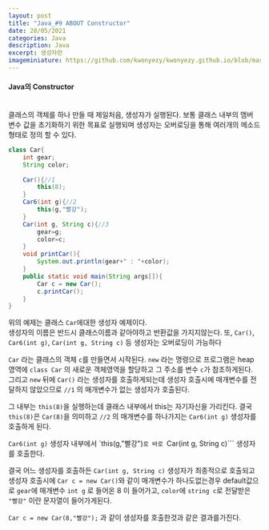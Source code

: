 ```yaml
---
layout: post
title: "Java_#9 ABOUT Constructor"
date: 28/05/2021
categories: Java
description: Java
excerpt: 생성자란 
imageminiature: https://github.com/kwonyezy/kwonyezy.github.io/blob/master/_posts/pictures/greyimg.png?raw=true
---
```

#### Java의 Constructor<br><br>

클래스의 객체를 하나 만들 때 제일처음, 생성자가 실행된다. 보통 클래스 내부의 맴버 변수 값을 초기화하기 위한 목표로 실행되며 생성자는 오버로딩을 통해 여러개의 메소드 형태로 정의 할 수 있다.

```java
class Car{
	int gear;
   	String color;
   
	Car(){//1
		this(8);
	}
	Car6(int g){//2
		this(g,"빨강");
	}
	Car(int g, String c){//3
		gear=g;
		color=c;
	}
	void printCar(){
		System.out.println(gear+" : "+color);
	}
	public static void main(String args[]){
		Car c = new Car();
		c.printCar();
	}
}
```

위의 예제는 클래스 ```Car```에대한 생성자 예제이다.    
생성자의 이름은 반드시 클래스이름과 같아야하고 반환값을 가지지않는다. 또, ```Car()```, ```Car6(int g)```, ```Car(int g, String c)``` 등 생성자는 오버로딩이 가능하다

```Car``` 라는 클래스의 객체 ```c```를 만들면서 시작된다. ```new``` 라는 명령으로 프로그램은 heap영역에 ```class Car``` 의 새로운 객체영역을 할당하고 그 주소를 변수 ```c```가 참조하게된다. 그리고 ```new``` 뒤에 ```Car()``` 라는 생성자를 호출하게되는데 생성자 호출시에 매개변수를 전달하지 않았으므로 ```//1``` 의 매개변수가 없는 생성자가 호출된다.

그 내부는 ```this(8)```을 실행하는데 클래스 내부에서 this는 자기자신을 가리킨다. 결국 ```this(8)```은 ```Car(8)```을 의미하고 ```//2``` 의 매개변수를 하나가지는 ```Car6(int g)``` 생성자를 호출하게 된다.

```Car6(int g)``` 생성자 내부에서 `this(g,"빨강")```로 바로 ```Car(int g, String c)``` 생성자를 호출한다.

결국 어느 생성자를 호출하든 ```Car(int g, String c)``` 생성자가 최종적으로 호출되고 생성자 호출시에 ```Car c = new Car()```와 같이 매개변수가 하나도없는경우 default값으로  ```gear```에 매개변수 ```int g``` 로 들어온 8 이 들어가고, ```color```에 ```string c```로 전달받은 ```"빨강"``` 이란 문자열이 들어가게된다.

```Car c = new Car(8,"빨강");``` 과 같이 생성자를 호출한것과 같은 결과를가진다.
